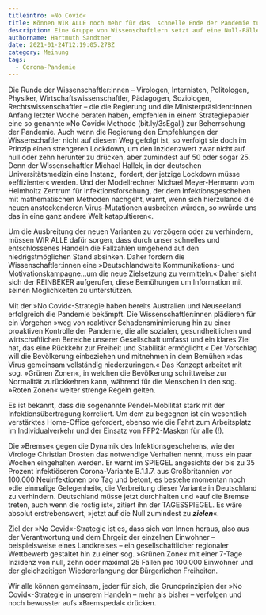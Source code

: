 ```yaml
---
titleintro: »No Covid«
title: Können WIR ALLE noch mehr für das  schnelle Ende der Pandemie tun?
description: Eine Gruppe von Wissenschaftlern setzt auf eine Null-Fälle-Strategie
authorname: Hartmuth Sandtner
date: 2021-01-24T12:19:05.278Z
category: Meinung
tags:
  - Corona-Pandemie
---
```

Die Runde der Wissenschaftler:innen – Virologen, Internisten, Politologen, Physiker, Wirtschaftswissenschaftler, Pädagogen, Soziologen, Rechtswissenschaftler – die die Regierung und die Ministerpräsident:innen Anfang letzter Woche beraten haben, empfehlen in einem Strategiepapier eine so genannte »No Covid« Methode (bit.ly/3sEgalj) zur Beherrschung der Pandemie. Auch wenn die Regierung den Empfehlungen der Wissenschaftler nicht auf diesem Weg gefolgt ist, so verfolgt sie doch im Prinzip einen strengeren Lockdown, um den Inzidenzwert zwar nicht auf null oder zehn herunter zu drücken, aber zumindest auf 50 oder sogar 25. Denn der Wissenschaftler Michael Hallek, in der deutschen Universitätsmedizin eine Instanz,  fordert, der jetzige Lockdown müsse »effizienter« werden. Und der Modellrechner Michael Meyer-Hermann vom Helmholtz Zentrum für Infektionsforschung, der dem Infektionsgeschehen mit mathematischen Methoden nachgeht, warnt, wenn sich hierzulande die neuen ansteckenderen Virus-Mutationen ausbreiten würden, so »würde uns das in eine ganz andere Welt katapultieren«. 

Um die Ausbreitung der neuen Varianten zu verzögern oder zu verhindern, müssen WIR ALLE dafür sorgen, dass durch unser schnelles und entschlossenes Handeln die Fallzahlen umgehend auf den niedrigstmöglichen Stand absinken. Daher fordern die Wissenschaftler:innen eine »Deutschlandweite Kommunikations- und Motivationskampagne...um die neue Zielsetzung zu vermitteln.« Daher sieht sich der REINBEKER aufgerufen, diese Bemühungen um Information mit seinen Möglichkeiten zu unterstützen.

Mit der »No Covid«-Strategie haben bereits Australien und Neuseeland erfolgreich die Pandemie bekämpft. Die Wissenschaftler:innen plädieren für ein Vorgehen »weg von reaktiver Schadensminimierung hin zu einer proaktiven Kontrolle der Pandemie, die alle sozialen, gesundheitlichen und wirtschaftlichen Bereiche unserer Gesellschaft umfasst und ein klares Ziel hat, das eine Rückkehr zur Freiheit und Stabilität ermöglicht.« Der Vorschlag will die Bevölkerung einbeziehen und mitnehmen in dem Bemühen »das Virus gemeinsam vollständig niederzuringen.« Das Konzept arbeitet mit sog. »Grünen Zonen«, in welchen die Bevölkerung schrittweise zur Normalität zurückkehren kann, während für die Menschen in den sog. »Roten Zonen« weiter strenge Regeln gelten.

Es ist bekannt, dass die sogenannte Pendel-Mobilität stark mit der Infektionsübertragung korreliert. Um dem zu begegnen ist ein wesentlich verstärktes Home-Office gefordert, ebenso wie die Fahrt zum Arbeitsplatz im Individualverkehr und der Einsatz von FFP2-Masken für alle (!). 

Die »Bremse« gegen die Dynamik des Infektionsgeschehens, wie der Virologe Christian Drosten das notwendige Verhalten nennt, muss ein paar Wochen eingehalten werden. Er warnt im SPIEGEL angesichts der bis zu 35 Prozent infektiöseren Corona-Variante B.1.1.7. aus Großbritannien vor 100.000 Neuinfektionen pro Tag und betont, es bestehe momentan noch »die einmalige Gelegenheit«, die Verbreitung dieser Variante in Deutschland zu verhindern. Deutschland müsse jetzt durchhalten und »auf die Bremse treten, auch wenn die rostig ist«, zitiert ihn der TAGESSPIEGEL. Es wäre absolut erstrebenswert, »jetzt auf die Null zumindest zu ***zielen***«. 

Ziel der »No Covid«-Strategie ist es, dass sich von Innen heraus, also aus der Verantwortung und dem Ehrgeiz der einzelnen Einwohner – beispielsweise eines Landkreises – ein gesellschaftlicher regionaler Wettbewerb gestaltet hin zu einer sog. »Grünen Zone« mit einer 7-Tage Inzidenz von null, zehn oder maximal 25 Fällen pro 100.000 Einwohner und der gleichzeitigen Wiedererlangung der Bürgerlichen Freiheiten.

Wir alle können gemeinsam, jeder für sich, die Grundprinzipien der »No Covid«-Strategie in unserem Handeln – mehr als bisher – verfolgen und noch bewusster aufs »Bremspedal« drücken.
